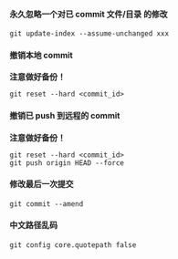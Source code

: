 #### 永久忽略一个对已 commit 文件/目录 的修改

    git update-index --assume-unchanged xxx

#### 撤销本地 commit
**注意做好备份！**

    git reset --hard <commit_id>

#### 撤销已 push 到远程的 commit
**注意做好备份！**

    git reset --hard <commit_id>
    git push origin HEAD --force

#### 修改最后一次提交

    git commit --amend

#### 中文路径乱码

    git config core.quotepath false
